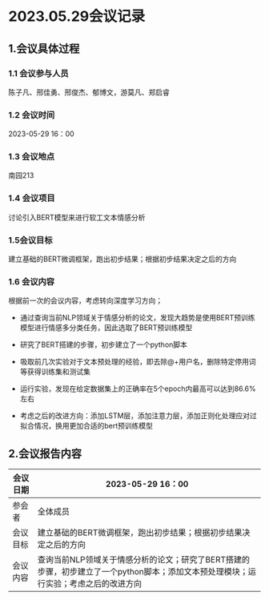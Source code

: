# 2023.05.29会议记录

## 1.会议具体过程

### 1.1 会议参与人员

陈子凡、邢佳勇、邢俊杰、郁博文，游莫凡、郑启睿

### 1.2 会议时间

2023-05-29 16：00

### 1.3 会议地点

南园213

### 1.4 会议项目

讨论引入BERT模型来进行软工文本情感分析

### 1.5会议目标

建立基础的BERT微调框架，跑出初步结果；根据初步结果决定之后的方向

### 1.6 会议内容

根据前一次的会议内容，考虑转向深度学习方向；

- 通过查询当前NLP领域关于情感分析的论文，发现大趋势是使用BERT预训练模型进行情感多分类任务，因此选取了BERT预训练模型
- 研究了BERT搭建的步骤，初步建立了一个python脚本
- 吸取前几次实验对于文本预处理的经验，即去除@+用户名，删除特定停用词等获得训练集和测试集
- 运行实验，发现在给定数据集上的正确率在5个epoch内最高可以达到86.6%左右

- 考虑之后的改进方向：添加LSTM层，添加注意力层，添加正则化处理应对过拟合情况，换用更加合适的bert预训练模型



## 2.会议报告内容

| 会议日期 | 2023-05-29 16：00                                            |
| -------- | ------------------------------------------------------------ |
| 参会者   | 全体成员                                                     |
| 会议目标 | 建立基础的BERT微调框架，跑出初步结果；根据初步结果决定之后的方向 |
| 会议内容 | 查询当前NLP领域关于情感分析的论文；研究了BERT搭建的步骤，初步建立了一个python脚本；添加文本预处理模块；运行实验；考虑之后的改进方向 |

